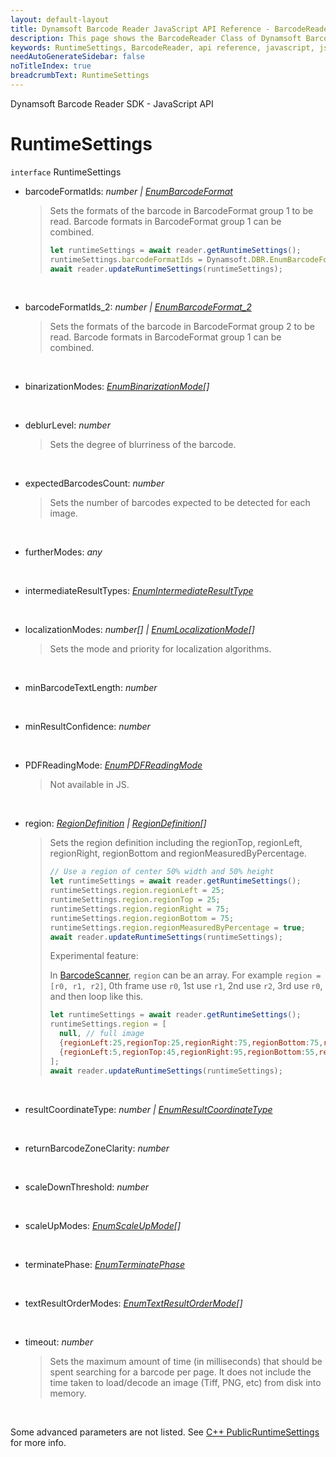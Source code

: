 ```yaml
---
layout: default-layout
title: Dynamsoft Barcode Reader JavaScript API Reference - BarcodeReader
description: This page shows the BarcodeReader Class of Dynamsoft Barcode Reader JavaScript SDK.
keywords: RuntimeSettings, BarcodeReader, api reference, javascript, js
needAutoGenerateSidebar: false
noTitleIndex: true
breadcrumbText: RuntimeSettings
---
```


Dynamsoft Barcode Reader SDK - JavaScript API
# RuntimeSettings

`interface` RuntimeSettings

* barcodeFormatIds: *number \| [EnumBarcodeFormat](../enum/EnumBarcodeFormat.md)*

  > Sets the formats of the barcode in BarcodeFormat group 1 to be read. Barcode formats in BarcodeFormat group 1 can be combined.
  > ```js
  > let runtimeSettings = await reader.getRuntimeSettings();
  > runtimeSettings.barcodeFormatIds = Dynamsoft.DBR.EnumBarcodeFormat.BF_ONED \| Dynamsoft.DBR.EnumBarcodeFormat.BF_QR_CODE;
  > await reader.updateRuntimeSettings(runtimeSettings);
  > ```

  <br>

* barcodeFormatIds_2: *number \| [EnumBarcodeFormat_2](../enum/EnumBarcodeFormat_2.md)*

  > Sets the formats of the barcode in BarcodeFormat group 2 to be read. Barcode formats in BarcodeFormat group 1 can be combined.

  <br>

* binarizationModes: *[EnumBinarizationMode](../enum/EnumBinarizationMode.md)[]*

  <br>

* deblurLevel: *number*

  > Sets the degree of blurriness of the barcode.

  <br>

* expectedBarcodesCount: *number*

  > Sets the number of barcodes expected to be detected for each image.

  <br>

* furtherModes: *any*

  <br>

* intermediateResultTypes: *[EnumIntermediateResultType](../enum/EnumIntermediateResultType.md)*

  <br>

* localizationModes: *number[] \| [EnumLocalizationMode](../enum/EnumLocalizationMode.md)[]*

  > Sets the mode and priority for localization algorithms.

  <br>

* minBarcodeTextLength: *number*

  <br>

* minResultConfidence: *number*

  <br>

* PDFReadingMode: *[EnumPDFReadingMode](../enum/EnumPDFReadingMode.md)*

  > Not available in JS.

  <br>

* region: *[RegionDefinition](RegionDefinition.md) \| [RegionDefinition](RegionDefinition.md)[]*

  > Sets the region definition including the regionTop, regionLeft, regionRight, regionBottom and regionMeasuredByPercentage.
  >
  > ```js
  > // Use a region of center 50% width and 50% height
  > let runtimeSettings = await reader.getRuntimeSettings();
  > runtimeSettings.region.regionLeft = 25;
  > runtimeSettings.region.regionTop = 25;
  > runtimeSettings.region.regionRight = 75;
  > runtimeSettings.region.regionBottom = 75;
  > runtimeSettings.region.regionMeasuredByPercentage = true;
  > await reader.updateRuntimeSettings(runtimeSettings);
  > ```
  >
  > Experimental feature:
  >
  > In [BarcodeScanner](../BarcodeScanner.md), `region` can be an array. For example `region = [r0, r1, r2]`, 0th frame use `r0`, 1st use `r1`, 2nd use `r2`, 3rd use `r0`, and then loop like this. 
  >
  > ```js
  > let runtimeSettings = await reader.getRuntimeSettings();
  > runtimeSettings.region = [
  >   null, // full image
  >   {regionLeft:25,regionTop:25,regionRight:75,regionBottom:75,regionMeasuredByPercentage:true}, // center 50% 
  >   {regionLeft:5,regionTop:45,regionRight:95,regionBottom:55,regionMeasuredByPercentage:true}, // width 90%, height 10% 
  > ];
  > await reader.updateRuntimeSettings(runtimeSettings);
  > ```

  <br>

* resultCoordinateType: *number \| [EnumResultCoordinateType](../enum/EnumResultCoordinateType.md)*

  <br>

* returnBarcodeZoneClarity: *number*

  <br>

* scaleDownThreshold: *number*

  <br>

* scaleUpModes: *[EnumScaleUpMode](../enum/EnumScaleUpMode.md)[]*

  <br>

* terminatePhase: *[EnumTerminatePhase](../enum/EnumTerminatePhase.md)*

  <br>

* textResultOrderModes: *[EnumTextResultOrderMode](../enum/EnumTextResultOrderMode.md)[]*

  <br>

* timeout: *number*

  > Sets the maximum amount of time (in milliseconds) that should be spent searching for a barcode per page. 
  > It does not include the time taken to load/decode an image (Tiff, PNG, etc) from disk into memory.

  <br>

Some advanced parameters are not listed. See [C++ PublicRuntimeSettings](https://www.dynamsoft.com/barcode-reader/programming/c-cplusplus/struct/PublicRuntimeSettings.html?src=cpp&&ver=latest) for more info.


